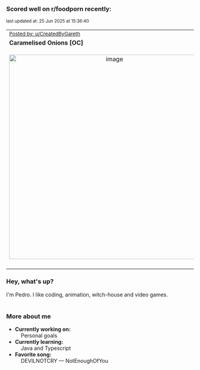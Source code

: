 ### Scored well on r/foodporn recently:

<p align="left"><sub>last updated at: 25 Jun 2025 at 15:36:40</sub></p>

|   |
| --- |
| <sub>[Posted by: u/CreatedByGareth][source]</sub> |
| **Caramelised Onions [OC]** | 
|<p align="center"> <img alt="image" src="https://i.redd.it/7bmj9uailc7f1.png" width="550" /> </p>|
|   |

### Hey, what's up?

I'm Pedro. I like coding, animation, witch-house and video games.<br><br>

### More about me
- **Currently working on:**  
&nbsp;&nbsp;&nbsp;&nbsp;Personal goals
- **Currently learning:**  
&nbsp;&nbsp;&nbsp;&nbsp;Java and Typescript
- **Favorite song:**  
&nbsp;&nbsp;&nbsp;&nbsp;DEVILNOTCRY — NotEnoughOfYou<br><br>

  



  
  
  
[linkedin]: https://linkedin.com/in/pedro-h-r-gomes-8a487b14a/
[gmail]: mailto:pilique11@gmail.com
[source]: https://reddit.com/r/FoodPorn/comments/1ld3kvh/caramelised_onions_oc/
[redditAPI]: https://www.reddit.com/dev/api/